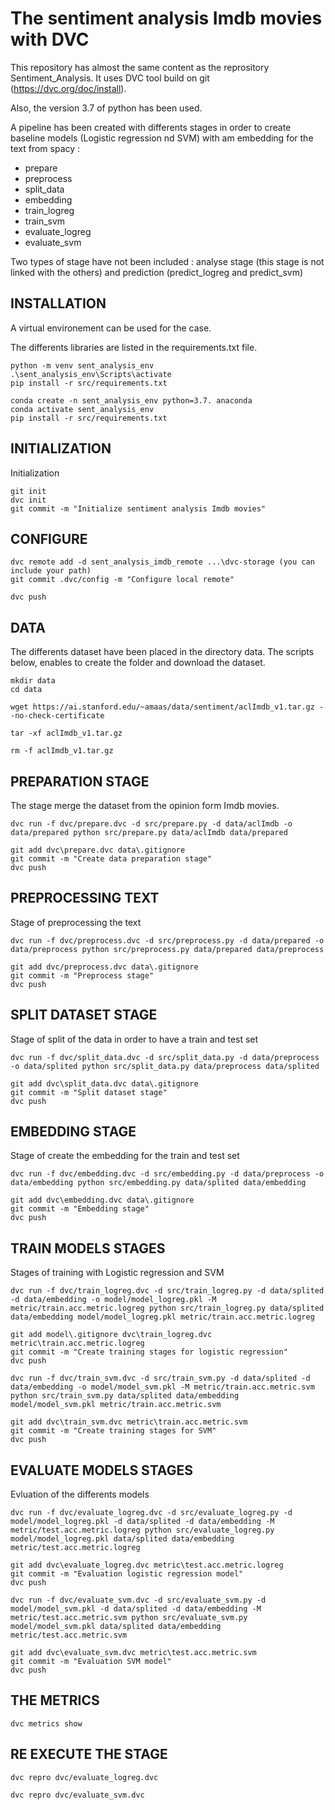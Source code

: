 # The sentiment analysis Imdb movies with DVC

This repository has almost the same content  as the reprository Sentiment_Analysis. It uses DVC tool build on git (https://dvc.org/doc/install).

Also, the version 3.7 of python has been used.

A pipeline has been created with differents stages in order to create baseline models (Logistic regression nd SVM) with am embedding for the text from spacy : 

- prepare
- preprocess
- split_data
- embedding
- train_logreg
- train_svm 
- evaluate_logreg
- evaluate_svm

Two types of stage have not been included : analyse stage (this stage is not linked with the others) and prediction (predict_logreg and predict_svm)

## INSTALLATION

A virtual environement can be used for the case. 

The differents libraries are listed in the requirements.txt file.

```console
python -m venv sent_analysis_env
.\sent_analysis_env\Scripts\activate
pip install -r src/requirements.txt
```

```console
conda create -n sent_analysis_env python=3.7. anaconda
conda activate sent_analysis_env
pip install -r src/requirements.txt
```

## INITIALIZATION

Initialization 

```console
git init 
dvc init 
git commit -m "Initialize sentiment analysis Imdb movies"
```

## CONFIGURE

```console
dvc remote add -d sent_analysis_imdb_remote ...\dvc-storage (you can include your path)
git commit .dvc/config -m "Configure local remote"

dvc push
```	

## DATA

The differents dataset have been placed in the directory data. The scripts below, enables to create the folder and download the dataset.

```console
mkdir data
cd data

wget https://ai.stanford.edu/~amaas/data/sentiment/aclImdb_v1.tar.gz --no-check-certificate

tar -xf aclImdb_v1.tar.gz

rm -f aclImdb_v1.tar.gz
```

## PREPARATION STAGE 

The stage merge the dataset from the opinion form Imdb movies.

```console
dvc run -f dvc/prepare.dvc -d src/prepare.py -d data/aclImdb -o data/prepared python src/prepare.py data/aclImdb data/prepared

git add dvc\prepare.dvc data\.gitignore
git commit -m "Create data preparation stage"
dvc push
```		

## PREPROCESSING TEXT

Stage of preprocessing the text
	
```console
dvc run -f dvc/preprocess.dvc -d src/preprocess.py -d data/prepared -o data/preprocess python src/preprocess.py data/prepared data/preprocess
	  
git add dvc/preprocess.dvc data\.gitignore
git commit -m "Preprocess stage"
dvc push
```

## SPLIT DATASET STAGE

Stage of split of the data in order to have a train and test set
	
```console
dvc run -f dvc/split_data.dvc -d src/split_data.py -d data/preprocess -o data/splited python src/split_data.py data/preprocess data/splited
	  
git add dvc\split_data.dvc data\.gitignore
git commit -m "Split dataset stage"
dvc push
```

## EMBEDDING STAGE

Stage of create the embedding for the train and test set
	
```console
dvc run -f dvc/embedding.dvc -d src/embedding.py -d data/preprocess -o data/embedding python src/embedding.py data/splited data/embedding
	  
git add dvc\embedding.dvc data\.gitignore
git commit -m "Embedding stage"
dvc push
```

## TRAIN MODELS STAGES

Stages of training with Logistic regression and SVM

```console			
dvc run -f dvc/train_logreg.dvc -d src/train_logreg.py -d data/splited -d data/embedding -o model/model_logreg.pkl -M metric/train.acc.metric.logreg python src/train_logreg.py data/splited data/embedding model/model_logreg.pkl metric/train.acc.metric.logreg

git add model\.gitignore dvc\train_logreg.dvc metric\train.acc.metric.logreg
git commit -m "Create training stages for logistic regression"
dvc push
```

```console			
dvc run -f dvc/train_svm.dvc -d src/train_svm.py -d data/splited -d data/embedding -o model/model_svm.pkl -M metric/train.acc.metric.svm python src/train_svm.py data/splited data/embedding model/model_svm.pkl metric/train.acc.metric.svm

git add dvc\train_svm.dvc metric\train.acc.metric.svm
git commit -m "Create training stages for SVM"
dvc push
```
					
## EVALUATE MODELS  STAGES

Evluation of the differents models 

```console		  
dvc run -f dvc/evaluate_logreg.dvc -d src/evaluate_logreg.py -d model/model_logreg.pkl -d data/splited -d data/embedding -M metric/test.acc.metric.logreg python src/evaluate_logreg.py model/model_logreg.pkl data/splited data/embedding metric/test.acc.metric.logreg
	
git add dvc\evaluate_logreg.dvc metric\test.acc.metric.logreg
git commit -m "Evaluation logistic regression model"
dvc push
```

```console		  
dvc run -f dvc/evaluate_svm.dvc -d src/evaluate_svm.py -d model/model_svm.pkl -d data/splited -d data/embedding -M metric/test.acc.metric.svm python src/evaluate_svm.py model/model_svm.pkl data/splited data/embedding metric/test.acc.metric.svm
	
git add dvc\evaluate_svm.dvc metric\test.acc.metric.svm
git commit -m "Evaluation SVM model"
dvc push
```

## THE METRICS
  
```console	
dvc metrics show
```

## RE EXECUTE THE STAGE 

```console
dvc repro dvc/evaluate_logreg.dvc

dvc repro dvc/evaluate_svm.dvc
```
